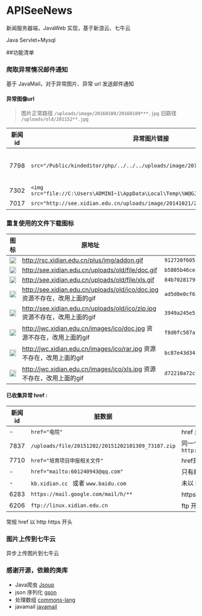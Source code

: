 # APISeeNews
新闻服务器端，JavaWeb 实现，基于新浪云、七牛云

Java Servlet+Mysql

##功能清单

### 爬取异常情况邮件通知
基于 JavaMail，对于异常图片、异常 url 发送邮件通知

#### 异常图像url
>图片正常路径  `/uploads/image/20160109/20160109***.jpg`
旧路径 `/uploads/old/201152**.jpg`


| 新闻 id        |  异常图片链接          | 描述  |
| ------------- |-------------| -----|
|  7798 | `src="/Public/kindeditor/php/../../../uploads/image/2015**.jpg"`| 多了`/Public/kindeditor/php/`，前面需加上`http://see.xidian.edu.cn` |
|  7302 | `<img src="file://C:\Users\ADMINI~1\AppData\Local\Temp\%W@GJ$ACOF(TYDYECOKVDYB.png">`| 图片资源不存在，忽略 |
|  7017 | `src="http://see.xidian.edu.cn/uploads/image/20141021/20**.jpg"`| 绝对路径开头 |


### 重复使用的文件下载图标
| 图标       |  原地址          | 七牛 key 值  |
| ------------- |------------| -----|
|  <img border="0" src="http://7xq7ik.com1.z0.glb.clouddn.com/912720f605b84070e223d0dab690a114" width="18" heigh="18">  | http://rsc.xidian.edu.cn/plus/img/addon.gif| `912720f605b84070e223d0dab690a114` |
|  <img border="0" src="http://7xq7ik.com1.z0.glb.clouddn.com/b5805b46ce8cf9c634b3820a23d64ca6" width="18" heigh="18"> |    http://see.xidian.edu.cn/uploads/old/file/doc.gif    | `b5805b46ce8cf9c634b3820a23d64ca6`|
|  <img border="0" src="http://7xq7ik.com1.z0.glb.clouddn.com/84b7028179e09614540cea8dd0122c3c" width="18" heigh="18"> |    http://see.xidian.edu.cn/uploads/old/file/xls.gif    | `84b7028179e09614540cea8dd0122c3c`|
|  <img border="0" src="http://7xq7ik.com1.z0.glb.clouddn.com/ad5d0e0cf63834756dde3dc5e9629d8" width="18" heigh="18"> |    http://see.xidian.edu.cn/uploads/old/ico/doc.jpg  资源不存在，改用上面的gif | `ad5d0e0cf63834756dde3dc5e9629d8` |
|  <img border="0" src="http://7xq7ik.com1.z0.glb.clouddn.com/3949a245e521f81ffd18e5d01347a20d" width="18" heigh="18"> |    http://see.xidian.edu.cn/uploads/old/ico/zip.jpg  资源不存在，改用上面的gif | `3949a245e521f81ffd18e5d01347a20d`|
|  <img border="0" src="http://7xq7ik.com1.z0.glb.clouddn.com/f8d0fc587a7c7295835e8094af094d2d" width="18" heigh="18"> |    http://jwc.xidian.edu.cn/images/ico/doc.jpg  资源不存在，改用上面的gif | `f8d0fc587a7c7295835e8094af094d2d`|
|  <img border="0" src="http://7xq7ik.com1.z0.glb.clouddn.com/bc87e43d342b380a2145ee1bb8298759" width="18" heigh="18"> |    http://jwc.xidian.edu.cn/images/ico/rar.jpg  资源不存在，改用上面的gif | `bc87e43d342b380a2145ee1bb8298759`|
|  <img border="0" src="http://7xq7ik.com1.z0.glb.clouddn.com/d72210a72c0e174245a65e8755f6eaa" width="18" heigh="18"> |    http://jwc.xidian.edu.cn/images/ico/xls.jpg  资源不存在，改用上面的gif | `d72210a72c0e174245a65e8755f6eaa`|


 
#### 已收集异常 href :

| 新闻 id        |  脏数据          | 描述  |
| ------------- |-------------| -----|
|  -    | `href="电院"`| href 是中文 |
| 7837 |  `/uploads/file/20151202/20151202101309_73187.zip`      | 同一个 href 出现多次，导致替换多次，出现`http://see.xidian.edu.cnhttp://see.xidian.edu.cn/**.zip`|
| 7710 | `href="培育项目申报相关文件" ` |  href是中文|
| - | `href="mailto:601240943@qq.com"`|  只有邮箱，没有前面的"mailto:"
| - | `kb.xidian.cc `  或者 `www.baidu.com`      |  未以 http 开头|
| 6283 | `https://mail.google.com/mail/h/**`      |  https 开头|
| 6206 | `ftp://linux.xidian.edu.cn`      |  ftp 开头|



 常规 href 以 http https 开头
### 图片上传到七牛云

异步上传图片到七牛云

### 感谢开源，依赖的类库
- Java爬虫 [Jsoup](https://github.com/jhy/jsoup)
- json 序列化 [gson](https://github.com/google/gson)
- 处理数组 [commons-lang](https://github.com/apache/commons-lang)
- javamail [javamail](https://java.net/projects/javamail/pages/Home)
